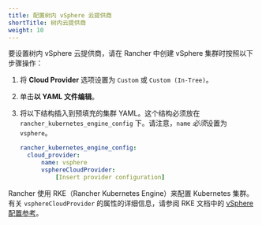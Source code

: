 ```yaml
---
title: 配置树内 vSphere 云提供商
shortTitle: 树内云提供商
weight: 10
---
```


要设置树内 vSphere 云提供商，请在 Rancher 中创建 vSphere 集群时按照以下步骤操作：

1. 将 **Cloud Provider** 选项设置为 `Custom` 或 `Custom (In-Tree)`。
1. 单击**以 YAML 文件编辑**。
1. 将以下结构插入到预填充的集群 YAML。这个结构必须放在 `rancher_kubernetes_engine_config` 下。请注意，`name` *必须*设置为 `vsphere`。

   ```yaml
   rancher_kubernetes_engine_config:
     cloud_provider:
         name: vsphere
         vsphereCloudProvider:
             [Insert provider configuration]
   ```

Rancher 使用 RKE（Rancher Kubernetes Engine）来配置 Kubernetes 集群。有关 `vsphereCloudProvider` 的属性的详细信息，请参阅 RKE 文档中的 [vSphere 配置参考]({{<baseurl>}}/rke/latest/en/config-options/cloud-providers/vsphere/config-reference/)。
